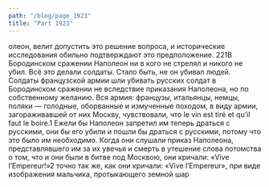 ```yaml
---
path: "/blog/page_1923"
title: "Part 1923"
---
```


олеон, велит допустить это решение вопроса, и исторические исследования обильно подтверждают это предположение.
221В Бородинском сражении Наполеон ни в кого не стрелял и никого не убил. Всё это делали солдаты. Стало быть, не он убивал людей.
Солдаты французской армии шли убивать русских солдат в Бородинском сражении не вследствие приказания Наполеона, но по собственному желанию. Вся армия: французы, итальянцы, немцы, поляки — голодные, оборванные и измученные походом, в виду армии, загораживавшей от них Москву, чувствовали, что le vin est tiré et qu’il faut le boire.1 Ежели бы Наполеон запретил им теперь драться с русскими, они бы его убили и пошли бы драться с русскими, потому что это было им необходимо.
Когда они слушали приказ Наполеона, представлявшего им за их увечья и смерть в утешение слова потомства о том, что и они были в битве под Москвою, они кричали: «Vive l’Empereur!»2 точно так же, как они кричали: «Vive l’Empereur», при виде изображения мальчика, протыкающего земной шар 
